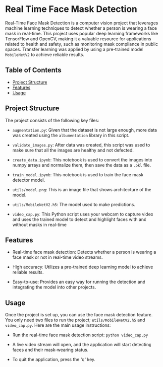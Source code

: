 # Real Time Face Mask Detection
 
Real-Time Face Mask Detection is a computer vision project that leverages machine learning techniques to detect whether a person is wearing a face mask in real-time. This project uses popular deep learning frameworks like TensorFlow and OpenCV, making it a valuable resource for applications related to health and safety, such as monitoring mask compliance in public spaces. Transfer learning was applied by using a pre-trained model `MobileNetV2` to achieve reliable results.

## Table of Contents
- [Project Structure](#ProjectStructure)
- [Features](#Features)
- [Usage](#Usage)

## Project Structure
The project consists of the following key files:

   - `augmentation.py`: Given that the dataset is not large enough, more data was created using the `albumentation` library in this script.

   - `validate_images.py`: After data was created, this script was used to make sure that all the images are healthy and not defected.
     
   - `create_data.ipynb`: This notebook is used to convert the images into numpy arrays and normalize them, then save the data as a `.pkl` file.
     
   - `train_model.ipynb`: This notebook is used to train the face mask detector model.
     
   - `utils/model.png`: This is an image file that shows architecture of the model.

   - `utils/MobileNetV2.h5`: The model used to make predictions.

   - `video_cap.py`: This Python script uses your webcam to capture video and uses the trained model to detect and highlight faces with and without masks in real-time


## Features

   - Real-time face mask detection: Detects whether a person is wearing a face mask or not in real-time video streams.
     
   - High accuracy: Utilizes a pre-trained deep learning model to achieve reliable results.
     
   - Easy-to-use: Provides an easy way for running the detection and integrating the model into other projects.

## Usage

Once the project is set up, you can use the face mask detection feature. You only need two files to run the project; `utils/MobileNetV2.h5` and `video_cap.py`. Here are the main usage instructions:

- Run the real-time face mask detection script:
   `python video_cap.py`

- A live video stream will open, and the application will start detecting faces and their mask-wearing status.

- To quit the application, press the 'q' key.
